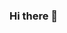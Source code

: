 ### Hi there 👋

<!--
**joezoee/joezoee** is a ✨ _special_ ✨ repository because its `README.md` (this file) appears on your GitHub profile.


- 🌱 I’m currently learning programming
